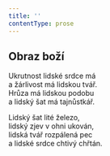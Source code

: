 ```yaml
---
title: ''
contentType: prose
---
```


## Obraz boží

Ukrutnost lidské srdce má  
a žárlivost má lidskou tvář.  
Hrůza má lidskou podobu  
a lidský šat má tajnůstkář.

Lidský šat lité železo,  
lidský zjev v ohni ukován,  
lidská tvář rozpálená pec  
a lidské srdce chtivý chřtán.
